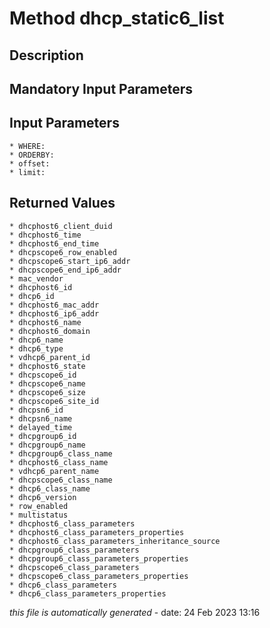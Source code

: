 # Method dhcp_static6_list

## Description
	

## Mandatory Input Parameters

## Input Parameters
	* WHERE:
	* ORDERBY:
	* offset:
	* limit:

## Returned Values
	* dhcphost6_client_duid
	* dhcphost6_time
	* dhcphost6_end_time
	* dhcpscope6_row_enabled
	* dhcpscope6_start_ip6_addr
	* dhcpscope6_end_ip6_addr
	* mac_vendor
	* dhcphost6_id
	* dhcp6_id
	* dhcphost6_mac_addr
	* dhcphost6_ip6_addr
	* dhcphost6_name
	* dhcphost6_domain
	* dhcp6_name
	* dhcp6_type
	* vdhcp6_parent_id
	* dhcphost6_state
	* dhcpscope6_id
	* dhcpscope6_name
	* dhcpscope6_size
	* dhcpscope6_site_id
	* dhcpsn6_id
	* dhcpsn6_name
	* delayed_time
	* dhcpgroup6_id
	* dhcpgroup6_name
	* dhcpgroup6_class_name
	* dhcphost6_class_name
	* vdhcp6_parent_name
	* dhcpscope6_class_name
	* dhcp6_class_name
	* dhcp6_version
	* row_enabled
	* multistatus
	* dhcphost6_class_parameters
	* dhcphost6_class_parameters_properties
	* dhcphost6_class_parameters_inheritance_source
	* dhcpgroup6_class_parameters
	* dhcpgroup6_class_parameters_properties
	* dhcpscope6_class_parameters
	* dhcpscope6_class_parameters_properties
	* dhcp6_class_parameters
	* dhcp6_class_parameters_properties


*this file is automatically generated* - date: 24 Feb 2023 13:16